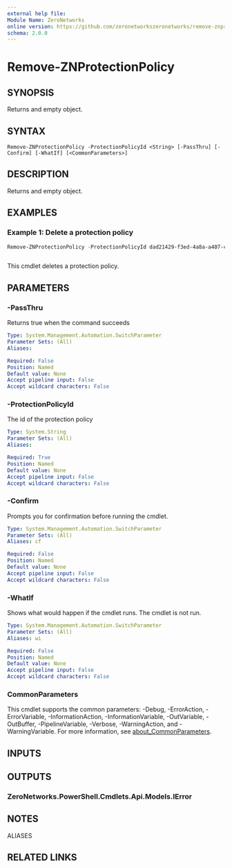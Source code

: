```yaml
---
external help file:
Module Name: ZeroNetworks
online version: https://github.com/zeronetworkszeronetworks/remove-znprotectionpolicy
schema: 2.0.0
---
```


# Remove-ZNProtectionPolicy

## SYNOPSIS
Returns and empty object.

## SYNTAX

```
Remove-ZNProtectionPolicy -ProtectionPolicyId <String> [-PassThru] [-Confirm] [-WhatIf] [<CommonParameters>]
```

## DESCRIPTION
Returns and empty object.

## EXAMPLES

### Example 1: Delete a protection policy
```powershell
Remove-ZNProtectionPolicy -ProtectionPolicyId dad21429-f3ed-4a8a-a407-cae69cffc367
```

```output

```

This cmdlet deletes a protection policy.

## PARAMETERS

### -PassThru
Returns true when the command succeeds

```yaml
Type: System.Management.Automation.SwitchParameter
Parameter Sets: (All)
Aliases:

Required: False
Position: Named
Default value: None
Accept pipeline input: False
Accept wildcard characters: False
```

### -ProtectionPolicyId
The id of the protection policy

```yaml
Type: System.String
Parameter Sets: (All)
Aliases:

Required: True
Position: Named
Default value: None
Accept pipeline input: False
Accept wildcard characters: False
```

### -Confirm
Prompts you for confirmation before running the cmdlet.

```yaml
Type: System.Management.Automation.SwitchParameter
Parameter Sets: (All)
Aliases: cf

Required: False
Position: Named
Default value: None
Accept pipeline input: False
Accept wildcard characters: False
```

### -WhatIf
Shows what would happen if the cmdlet runs.
The cmdlet is not run.

```yaml
Type: System.Management.Automation.SwitchParameter
Parameter Sets: (All)
Aliases: wi

Required: False
Position: Named
Default value: None
Accept pipeline input: False
Accept wildcard characters: False
```

### CommonParameters
This cmdlet supports the common parameters: -Debug, -ErrorAction, -ErrorVariable, -InformationAction, -InformationVariable, -OutVariable, -OutBuffer, -PipelineVariable, -Verbose, -WarningAction, and -WarningVariable. For more information, see [about_CommonParameters](http://go.microsoft.com/fwlink/?LinkID=113216).

## INPUTS

## OUTPUTS

### ZeroNetworks.PowerShell.Cmdlets.Api.Models.IError

## NOTES

ALIASES

## RELATED LINKS

